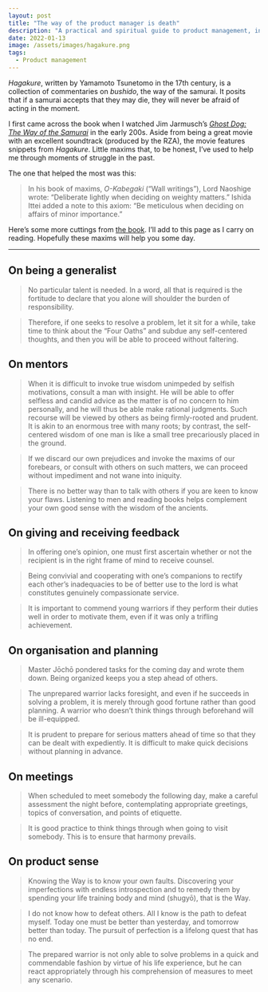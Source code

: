 ```yaml
---
layout: post
title: "The way of the product manager is death"
description: "A practical and spiritual guide to product management, inspired by bushido, the way of the samurai."
date: 2022-01-13
image: /assets/images/hagakure.png
tags:
  - Product management
---
```


*Hagakure*, written by Yamamoto Tsunetomo in the 17th century, is a collection of commentaries on *bushido*, the way of the samurai. It posits that if a samurai accepts that they may die, they will never be afraid of acting in the moment.

I first came across the book when I watched Jim Jarmusch’s [*Ghost Dog: The Way of the Samurai*](https://en.wikipedia.org/wiki/Ghost_Dog:_The_Way_of_the_Samurai) in the early 200s. Aside from being a great movie with an excellent soundtrack (produced by the RZA), the movie features snippets from *Hagakure*. Little maxims that, to be honest, I’ve used to help me through moments of struggle in the past.

The one that helped the most was this:

> In his book of maxims, *O-Kabegaki* (“Wall writings”), Lord Naoshige wrote: “Deliberate lightly when deciding on weighty matters.” Ishida Ittei added a note to this axiom: “Be meticulous when deciding on affairs of minor importance.”

Here’s some more cuttings from [the book](https://www.hive.co.uk/Product/Yamamoto-Tsunetomo/Hagakure--The-Secret-Wisdom-of-the-Samurai/17107515). I’ll add to this page as I carry on reading. Hopefully these maxims will help you some day.

---

## On being a generalist

> No particular talent is needed. In a word, all that is required is the fortitude to declare that you alone will shoulder the burden of responsibility.

> Therefore, if one seeks to resolve a problem, let it sit for a while, take time to think about the “Four Oaths” and subdue any self-centered thoughts, and then you will be able to proceed without faltering.

## On mentors

> When it is difficult to invoke true wisdom unimpeded by selfish motivations, consult a man with insight. He will be able to offer selfless and candid advice as the matter is of no concern to him personally, and he will thus be able make rational judgments. Such recourse will be viewed by others as being firmly-rooted and prudent. It is akin to an enormous tree with many roots; by contrast, the self-centered wisdom of one man is like a small tree precariously placed in the ground.

> If we discard our own prejudices and invoke the maxims of our forebears, or consult with others on such matters, we can proceed without impediment and not wane into iniquity.

> There is no better way than to talk with others if you are keen to know your flaws. Listening to men and reading books helps complement your own good sense with the wisdom of the ancients.

## On giving and receiving feedback

> In offering one’s opinion, one must first ascertain whether or not the recipient is in the right frame of mind to receive counsel.

> Being convivial and cooperating with one’s companions to rectify each other’s inadequacies to be of better use to the lord is what constitutes genuinely compassionate service.

> It is important to commend young warriors if they perform their duties well in order to motivate them, even if it was only a trifling achievement.

## On organisation and planning

> Master Jōchō pondered tasks for the coming day and wrote them down. Being organized keeps you a step ahead of others.

> The unprepared warrior lacks foresight, and even if he succeeds in solving a problem, it is merely through good fortune rather than good planning. A warrior who doesn’t think things through beforehand will be ill-equipped.

> It is prudent to prepare for serious matters ahead of time so that they can be dealt with expediently. It is difficult to make quick decisions without planning in advance.

## On meetings

> When scheduled to meet somebody the following day, make a careful assessment the night before, contemplating appropriate greetings, topics of conversation, and points of etiquette.

> It is good practice to think things through when going to visit somebody. This is to ensure that harmony prevails.

## On product sense

> Knowing the Way is to know your own faults. Discovering your imperfections with endless introspection and to remedy them by spending your life training body and mind (shugyō), that is the Way.

> I do not know how to defeat others. All I know is the path to defeat myself. Today one must be better than yesterday, and tomorrow better than today. The pursuit of perfection is a lifelong quest that has no end.

> The prepared warrior is not only able to solve problems in a quick and commendable fashion by virtue of his life experience, but he can react appropriately through his comprehension of measures to meet any scenario.
